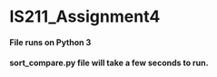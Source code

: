 # IS211_Assignment4
#### File runs on Python 3
#### sort_compare.py file will take a few seconds to run.

